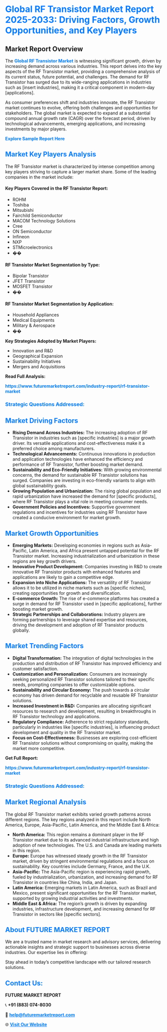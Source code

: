 <h1 style="color: #007BFF;">Global RF Transistor Market Report 2025-2033: Driving Factors, Growth Opportunities, and Key Players</h1>

<section id="overview">
<h2>Market Report Overview</h2>
<p>The <a href="https://www.futuremarketreport.com/industry-report/rf-transistor-market" style="color: #007BFF; text-decoration: none;"><strong>Global RF Transistor Market</strong></a> is witnessing significant growth, driven by increasing demand across various industries. This report delves into the key aspects of the RF Transistor market, providing a comprehensive analysis of its current status, future potential, and challenges. The demand for RF Transistor has surged due to its wide-ranging applications in industries such as [insert industries], making it a critical component in modern-day [applications].</p>
<p>As consumer preferences shift and industries innovate, the RF Transistor market continues to evolve, offering both challenges and opportunities for stakeholders. The global market is expected to expand at a substantial compound annual growth rate (CAGR) over the forecast period, driven by technological advancements, emerging applications, and increasing investments by major players.</p>
</section>

<section id="overview">
<p><a href="https://www.futuremarketreport.com/request-sample/reportId=118490" style="color: #007BFF; text-decoration: none;"><strong>Explore Sample Report Here</strong></a></p>
</section>

<section id="key-players">
<h2 style="color: #007BFF;">Market Key Players Analysis</h2>
<p>The RF Transistor market is characterized by intense competition among key players striving to capture a larger market share. Some of the leading companies in the market include:</p>
<h4>Key Players Covered in the RF Transistor Report:</h4>
<ul><li>ROHM</li><li>Toshiba</li><li>Mitsubishi</li><li>Fairchild Semiconductor</li><li>MACOM Technology Solutions</li><li>Cree</li><li>ON Semiconductor</li><li>Infineon</li><li>NXP</li><li>STMicroelectronics</li><li>��</li></ul>
<h4>RF Transistor Market Segmentation by Type:</h4>
<ul><li>Bipolar Transistor</li><li>JFET Transistor</li><li>MOSFET Transistor</li><li>��</li></ul>

<h4>RF Transistor Market Segmentation by Application:</h4>
<ul><li>Household Appliances</li><li>Medical Equipments</li><li>Military &amp; Aerospace</li><li>��</li></ul>
<p><strong>Key Strategies Adopted by Market Players:</strong></p>
<ul>
<li>Innovation and R&D</li>
<li>Geographical Expansion</li>
<li>Sustainability Initiatives</li>
<li>Mergers and Acquisitions</li>
</ul>
</section>

<section>
<p><strong>Read Full Analysis: </strong></p><a href="https://www.futuremarketreport.com/industry-report/rf-transistor-market" style="color: #007BFF; text-decoration: none;"><strong>https://www.futuremarketreport.com/industry-report/rf-transistor-market</strong></a>
<h3 style="color: #007BFF;">Strategic Questions Addressed:</h3>
</section>

<section id="driving-factors">
<h2 style="color: #007BFF;">Market Driving Factors</h2>
<ul>
<li><strong>Rising Demand Across Industries:</strong> The increasing adoption of RF Transistor in industries such as [specific industries] is a major growth driver. Its versatile applications and cost-effectiveness make it a preferred choice among manufacturers.</li>
<li><strong>Technological Advancements:</strong> Continuous innovations in production and application technologies have enhanced the efficiency and performance of RF Transistor, further boosting market demand.</li>
<li><strong>Sustainability and Eco-Friendly Initiatives:</strong> With growing environmental concerns, the demand for sustainable RF Transistor solutions has surged. Companies are investing in eco-friendly variants to align with global sustainability goals.</li>
<li><strong>Growing Population and Urbanization:</strong> The rising global population and rapid urbanization have increased the demand for [specific products], where RF Transistor plays a vital role in meeting consumer needs.</li>
<li><strong>Government Policies and Incentives:</strong> Supportive government regulations and incentives for industries using RF Transistor have created a conducive environment for market growth.</li>
</ul>
</section>

<section id="growth-opportunities">
<h2 style="color: #007BFF;">Market Growth Opportunities</h2>
<ul>
<li><strong>Emerging Markets:</strong> Developing economies in regions such as Asia-Pacific, Latin America, and Africa present untapped potential for the RF Transistor market. Increasing industrialization and urbanization in these regions are key growth drivers.</li>
<li><strong>Innovative Product Development:</strong> Companies investing in R&D to create innovative RF Transistor products with enhanced features and applications are likely to gain a competitive edge.</li>
<li><strong>Expansion into Niche Applications:</strong> The versatility of RF Transistor allows it to be utilized in niche markets such as [specific niches], creating opportunities for growth and diversification.</li>
<li><strong>E-commerce Growth:</strong> The rise of e-commerce platforms has created a surge in demand for RF Transistor used in [specific applications], further boosting market growth.</li>
<li><strong>Strategic Partnerships and Collaborations:</strong> Industry players are forming partnerships to leverage shared expertise and resources, driving the development and adoption of RF Transistor products globally.</li>
</ul>
</section>

<section id="trending-factors">
<h2 style="color: #007BFF;">Market Trending Factors</h2>
<ul>
<li><strong>Digital Transformation:</strong> The integration of digital technologies in the production and distribution of RF Transistor has improved efficiency and customer satisfaction.</li>
<li><strong>Customization and Personalization:</strong> Consumers are increasingly seeking personalized RF Transistor solutions tailored to their specific needs, prompting companies to offer customizable options.</li>
<li><strong>Sustainability and Circular Economy:</strong> The push towards a circular economy has driven demand for recyclable and reusable RF Transistor solutions.</li>
<li><strong>Increased Investment in R&D:</strong> Companies are allocating significant resources to research and development, resulting in breakthroughs in RF Transistor technology and applications.</li>
<li><strong>Regulatory Compliance:</strong> Adherence to strict regulatory standards, particularly in industries like [specific industries], is influencing product development and quality in the RF Transistor market.</li>
<li><strong>Focus on Cost-Effectiveness:</strong> Businesses are exploring cost-efficient RF Transistor solutions without compromising on quality, making the market more competitive.</li>
</ul>
</section>

<section>
<p><strong>Get Full Report: </strong></p><a href="https://www.futuremarketreport.com/industry-report/rf-transistor-market" style="color: #007BFF; text-decoration: none;"><strong>https://www.futuremarketreport.com/industry-report/rf-transistor-market</strong></a>
<h3 style="color: #007BFF;">Strategic Questions Addressed:</h3>
</section>


<section id="regional-analysis">
<h2 style="color: #007BFF;">Market Regional Analysis</h2>
<p>The global RF Transistor market exhibits varied growth patterns across different regions. The key regions analyzed in this report include North America, Europe, Asia-Pacific, Latin America, and the Middle East & Africa:</p>
<ul>
<li><strong>North America:</strong> This region remains a dominant player in the RF Transistor market due to its advanced industrial infrastructure and high adoption of new technologies. The U.S. and Canada are leading markets in this region.</li>
<li><strong>Europe:</strong> Europe has witnessed steady growth in the RF Transistor market, driven by stringent environmental regulations and a focus on sustainability. Key countries include Germany, France, and the U.K.</li>
<li><strong>Asia-Pacific:</strong> The Asia-Pacific region is experiencing rapid growth, fueled by industrialization, urbanization, and increasing demand for RF Transistor in countries like China, India, and Japan.</li>
<li><strong>Latin America:</strong> Emerging markets in Latin America, such as Brazil and Mexico, present significant opportunities for the RF Transistor market, supported by growing industrial activities and investments.</li>
<li><strong>Middle East & Africa:</strong> The region’s growth is driven by expanding industries, infrastructure development, and increasing demand for RF Transistor in sectors like [specific sectors].</li>
</ul>
</section>

<footer>
<h2 style="color: #007BFF;">About FUTURE MARKET REPORT</h2>
<p>We are a trusted name in market research and advisory services, delivering actionable insights and strategic support to businesses across diverse industries. Our expertise lies in offering:</p>

<p>Stay ahead in today’s competitive landscape with our tailored research solutions.</p>

<h2 style="color: #007BFF;">Contact Us:</h2>
<p><strong>FUTURE MARKET REPORT</strong></p>
<p>📞 <strong>+91 (883) 074-8030</strong></p>
<p>📧 <strong><a href="mailto:help@futuremarketreport.com" style="color: #007BFF;">help@futuremarketreport.com</a></strong></p>
<p>🌐 <strong><a href="https://www.futuremarketreport.com/" style="color: #007BFF;">Visit Our Website</a></strong></p>
</footer>
